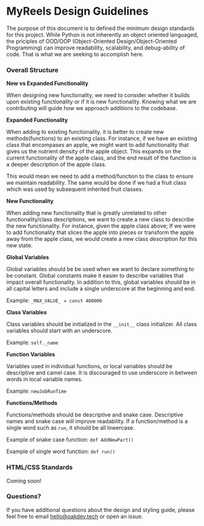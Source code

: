 # MyReels Design Guidelines

The purpose of this document is to defined the minimum design standards for this project. While Python is not inherently an object oriented languaged, the priciples of OOD/OOP (Object-Oriented Design/Object-Oriented Programming) can improve readability, scalability, and debug-ability of code. That is what we are seeking to accomplish here.

### Overall Structure ###

**New vs Expanded Functionality**

When designing new functionality, we need to consider whether it builds upon existing functionality or if it is new functionality. Knowing what we are contributing will guide how we approach additions to the codebase.

**Expanded Functionality**

When adding to existing functionality, it is better to create new methods(functions) to an existing class. For instance, if we have an existing class that encompases an apple, we might want to add functionality that gives us the nutrient density of the apple object. This expands on the current functionality of the apple class, and the end result of the function is a deeper description of the apple class. 

This would mean we need to add a method/function to the class to ensure we maintain readability. The same would be done if we had a fruit class which was used by subsequent inherited fruit classes.

**New Functionality**

When adding new functionality that is greatly unrelated to other functionality/class descriptions, we want to create a new class to describe the new functionality. For instance, given the apple class above; If we were to add functionality that slices the apple into pieces or transform the apple away from the apple class, we would create a new class description for this new state. 

**Global Variables**

Global variables should be be used when we want to declare something to be constant. Global constants make it easier to describe variables that impact overall functionality. In addition to this, global variables should be in all capital letters and include a single underscore at the beginning and end. 

Example: `_MAX_VALUE_ = const 400000`

**Class Variables**

Class variables should be initialized in the `__init__` class initializer. All class variables should start with an underscore.

Example: `self._name`

**Function Variables**

Variables used in individual functions, or local variables should be descriptive and camel case. It is discouraged to use underscore in between words in local variable names.

Example: `newJobRunTime`

**Functions/Methods**

Functions/methods should be descriptive and snake case. Descriptive names and snake case will improve readability. If a function/method is a single word such as `run`, it should be all lowercase.

Example of snake case function: `def AddNewPart()`

Example of single word function: `def run()`

### HTML/CSS Standards ###

Coming soon!

### Questions? ### 

If you have additional questions about the design and styling guide, please feel free to email hello@oakdev.tech or open an issue.

